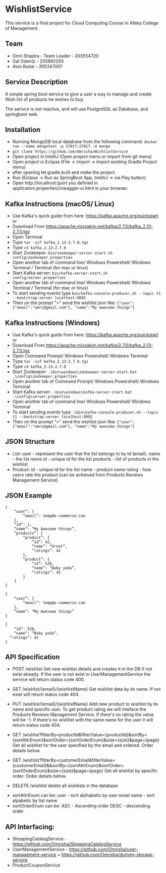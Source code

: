 # WishlistService

This service is a final project for Cloud Computing Course in Afeka College of Management.

## Team

* Omri Shapira - Team Leader - 203554720
* Gal Odentz - 205892250
* Alon Bukai - 305347007

## Service Description

A simple spring boot service to give a user a way to manage and create Wish list of products he wishes to buy.

The serivce is not reactive, and will use PostgreSQL as Database, and springboot web.

## Installation

* Running MongoDB local database from the following command: `docker run --name mongotest -p 27017:27017 -d mongo`
* `git clone https://github.com/Omrisha/WishlistService`
* Open project in IntelliJ (Open project menu or import from git menu)
* Open project in Eclipse (File -> Import -> Import existing Gradle Project menu)
* after opening let gradle built and make the project.
* Run (Eclipse -> Run as SpringBoot App, IntelliJ -> via Play button)
* Open http://localhost:{port you defined in application.properties}/swagger-ui.html in your browser.

## Kafka Instructions (macOS/ Linux)
* Use Kafka's quick guide from here: https://kafka.apache.org/quickstart or
* Download From https://apache.mivzakim.net/kafka/2.7.0/kafka_2.13-2.7.0.tgz 
* Open Terminal
* Type `tar -xzf kafka_2.13-2.7.0.tgz`
* Type `cd kafka_2.13-2.7.0`
* Start Zookeeper: `bin/zookeeper-server-start.sh config/zookeeper.properties`
* Open another tab of command line/ Windows Powershell/ Windows Terminal / Terminal (for mac or linux)
* Start Kafka server: `bin/kafka-server-start.sh config/server.properties`
* Open another tab of command line/ Windows Powershell/ Windows Terminal / Terminal (for mac or linux)
* To start sending events type `bin/kafka-console-producer.sh --topic t1 --bootstrap-server localhost:9092`
* Then on the prompt ">" send the wishlist json like: `{"user": {"email":"omri@gmail.com"}, "name":"My awesome things"}`

## Kafka Instructions (Windows)
* Use Kafka's quick guide from here: https://kafka.apache.org/quickstart or
* Download From https://apache.mivzakim.net/kafka/2.7.0/kafka_2.13-2.7.0.tgz 
* Open Command Prompt/ Windows Powershell/ Windows Terminal
* Type `tar -xzf kafka_2.13-2.7.0.tgz`
* Type `cd kafka_2.13-2.7.0`
* Start Zookeeper: `.\bin\windows\zookeeper-server-start.bat .\config\zookeeper.properties`
* Open another tab of Command Prompt/ Windows Powershell/ Windows Terminal
* Start Kafka server: `.\bin\windows\kafka-server-start.bat .\config\server.properties`
* Open another tab of command line/ Windows Powershell/ Windows Terminal
* To start sending events type `.\bin\kafka-console-producer.sh --topic t1 --bootstrap-server localhost:9092`
* Then on the prompt ">" send the wishlist json like: `{"user": {"email":"omri@gmail.com"}, "name":"My awesome things"}`


## JSON Structure

* List:
  user - represent the user that the list belongs to by id (email).
  name - the list name
  id - unique id for the list
  products - list of products in the wishlist
* Product:
  id - unique id for the list
  name - product name
  rating - how users rate the product (can be acheived from Products Reviews Management Service).

## JSON Example

```
{
	“user”: {
		“email”: temp@e-commerce.com
	},
	“id”: 1,
	“name”: “My Awesome things”,
	“products”: [
		“product”: {
			“id”: 42,
			“name”: “Groot”,
			“ratings”: 42
		},
		“product”: {
			“id”: 526, 
			“name”: “Baby yoda”,
			“ratings”: 42
		}
	]
}
```

```
{
	“user”: {
		“email”: temp@e-commerce.com
	},
	“name”: “My Awesome things”
}
```

```
{
	“id”: 526, 
	“name”: “Baby yoda”,
  “ratings”: 42
}
```

## API Specification

- POST /wishlist
Get new wishlist details and creates it in the DB if not exist already.
If the user is not exist in UserManagementService the service will return status code 400.

- GET /wishlist/{email}/{wishlistName}
Get wishlist data by its name.
If not exist will return status code 404.

- PUT /wishlist/{email}/{wishlistName}
Add new product to wishlist by its name and specific user.
To get product rating we will inteface the Products Reviews Management Service.
If there's no rating the value will be -1.
If there's no wishlist with the same name for the user it will return status code 404.

- GET /wishlist?filterBy=productId&filterValue={productId}&sortBy={sortAttrEnum}&sortOrder={sortOrderEnum}&size={size}&page={page}
Get all wishlist for the user specified by the email and ordered.
Order details below.

- GET /wishlist?filterBy=customerEmail&filterValue={customerEmail}&&sortBy={sortAttrEnum}&sortOrder={sortOrderEnum}&size={size}&page={page}
Get all wishlist by specific order.
Order details below.

- DELETE /wishlist
delete all wishlists in the database

* sortAttrEnum can be:
  user - sort alphabetic by user email
  name - sort alpabetic by list name
* sortOrderEnum can be:
  ASC - Ascending order
  DESC - descending order
 
## API Interfacing:

* ShoppingCatalogService - https://github.com/Omrisha/ShoppingCatalogService
* UserManagementService - https://github.com/Omrisha/user-management-service + https://github.com/Omrisha/dummy-storage-service
* ProductCouponService
